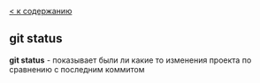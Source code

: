 [< к содержанию](./readme.md)

## git status

**git status** - показывает были ли какие то изменения проекта по сравнению с последним коммитом
